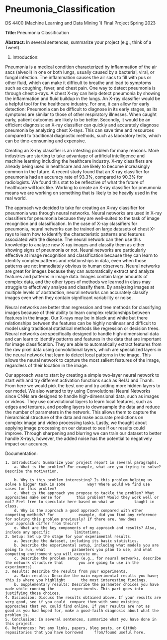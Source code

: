 # Pneumonia_Classification
DS 4400 (Machine Learning and Data Mining 1) Final Project Spring 2023

<b> Title: </b> Pneumonia Classification

<b> Abstract: </b> In several sentences, summarize your project (e.g., think of a Tweet).
1. Introduction:
<p> Pneumonia is a medical condition characterized by inflammation of the air sacs (alveoli) in one or both lungs, usually caused by a bacterial, viral, or fungal infection. The inflammation causes the air sacs to fill with pus or other fluid, which can make it difficult to breathe and lead to symptoms such as coughing, fever, and chest pain.  One way to detect pneumonia is through chest x-rays. A chest X-ray can help detect pneumonia by showing the inflammation and fluid buildup in the lungs. An X-ray classifier would be a helpful tool for the healthcare industry. For one, it can allow for early detection: Pneumonia can be difficult to diagnose in its early stages, as its symptoms are similar to those of other respiratory illnesses. When caught early, patient outcomes are likely to be better. Secondly, it would be an efficient diagnosis: an X-ray classifier can quickly and accurately diagnose pneumonia by analyzing chest X-rays. This can save time and resources compared to traditional diagnostic methods, such as laboratory tests, which can be time-consuming and expensive.</p>
<p> Creating an X-ray classifier is an intesting problem for many reasons. More industries are starting to take advantage of artificial intelligence and machine learning including the healthcare industry. X-ray classifiers are already being used in healthcare and are likely to become increasingly common in the future. A recent study found that an X-ray classifier for pneumonia had an accuracy rate of 93.3%, compared to 90.3% for radiologists. We found this stat to be reflective of what the future of healthcare will look like. Working to create an X-ray classifier for pneumonia means we are working on something that is likely to be heavily used in the real world.</p>
<p> The approach we decided to take for creating an X-ray classifier for pneumonia was through neural networks. Neural networks are used in X-ray classifiers for pneumonia because they are well-suited to the task of image recognition and classification. In the case of X-ray classifiers for pneumonia, neural networks can be trained on large datasets of chest X-rays to learn how to identify the characteristic patterns and features associated with the disease. The neural network can then use this knowledge to analyze new X-ray images and classify them as either showing signs of pneumonia or not.
Neural networks are particularly effective at image recognition and classification because they can learn to identify complex patterns and relationships in data, even when those patterns are not immediately obvious to human observers. Neural networks are great for images because they can automatically extract and analyze features and patterns in image data. Images contain large amounts of complex data, and the other types of methods we learned in class may struggle to effectively analyze and classify them. By analyzing images at multiple levels of abstraction, neural networks can accurately classify images even when they contain significant variability or noise. </p>
<p> Neural networks are better than regression and tree methods for classifying images because of their ability to learn complex relationships between features in the image. Our X-rays may be in black and white but there relationships between the features can be highly nonlinear and difficult to model using traditional statistical methods like regression or decision trees. Neural networks are specifically designed to handle high-dimensional data and can learn to identify patterns and features in the data that are important for image classification. They are able to automatically extract features from the raw pixel data using convolutional layers, which are specialized layers in the neural network that learn to detect local patterns in the image. This allows the neural network to capture the most salient features of the image, regardless of their location in the image.</p>
<p> Our approach was to start by creating a simple two-layer neural network to start with and try different activation functions such as ReLU and Thanh. From here we would pick the best one and try adding more hidden layers to our model. We also wanted to try using Convolutional Neural Networks  since CNNs are designed to handle high-dimensional data, such as images or videos. They use convolutional layers to learn local features, such as edges and textures, and pooling layers to downsample the data and reduce the number of parameters in the network. This allows them to capture the hierarchical structure of the data and make accurate predictions on complex image and video processing tasks. Lastly, we thought about applying image processing on our dataset to see if our results could improve. Through sharpening and blurring we can train our dataset to better handle X-rays, however, the added noise has the potential to negatively impact our accuracy. </p>


Documentation:

	1. Introduction: Summarize your project report in several paragraphs.
		a. What is the problem? For example, what are you trying to solve? Describe the motivation.
		
		b. Why is this problem interesting? Is this problem helping us solve a bigger task in some 			way? Where would we find use cases for this problem?
		c. What is the approach you propose to tackle the problem? What approaches make sense for 		this problem? Would they work well or not? Feel free to speculate here based on what we 		taught in class.
		d. Why is the approach a good approach compared with other competing methods? For 			example, did you find any reference for solving this problem previously? If there are, how does 		your approach differ from theirs?
		e. What are the key components of my approach and results? Also, include any specific 			limitations.
	2. Setup: Set up the stage for your experimental results.
		a. Describe the dataset, including its basic statistics.
		b. Describe the experimental setup, including what models you are going to run, what 			parameters you plan to use, and what computing environment you will execute on.
		c. Describe the problem setup (e.g., for neural networks, describe the network structure that 		you are going to use in the experiments).
	3. Results: Describe the results from your experiments.
		a. Main results: Describe the main experimental results you have; this is where you highlight 		the most interesting findings.
		b. Supplementary results: Describe the parameter choices you have made while running the 		experiments. This part goes into justifying those choices.
	4. Discussion: Discuss the results obtained above. If your results are very good, see if you could 	compare them with some existing approaches that you could find online. If your results are not as 	good as you had hoped for, make a good-faith diagnosis about what the problem is.
	5. Conclusion: In several sentences, summarize what you have done in this project.
	6. References: Put any links, papers, blog posts, or GitHub repositories that you have borrowed 	from/found useful here.
